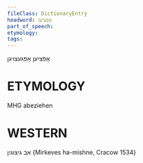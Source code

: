 ```yaml
---
fileClass: DictionaryEntry
headword: אָפּציִען
part_of_speech: 
etymology: 
tags: 
---
```

אָפּציִען
אָפּגעצויגן

ETYMOLOGY
===========
MHG abeziehen

WESTERN
========

אב גיצוגין {Mirkeves ha-mishne, Cracow  1534}
